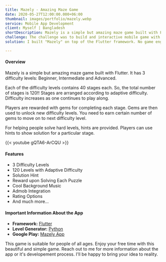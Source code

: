 ```yaml
---
title: Mazely - Amazing Maze Game
date: 2020-05-27T12:00:00.000+06:00
thumbnail: images/portfolio/mazely.webp
service: Mobile App Development
client: Myself | Bangladesh
shortDescription: Mazely is a simple but amazing maze game built with Flutter. It has 3 difficulty levels having 40 puzzels each! So, you have a total of 120 puzzles to solve.
challenge: The challenge was to build and interactive mobile game with native peformance and without any game engine.
solution: I built "Mazely" on top of the Flutter framework. No game engine, no more burden. It is simple, fast & performant.

---
```

#### Overview
Mazely is a simple but amazing maze game built with Flutter. It has 3 difficulty levels: Beginner, Intermediate and Advanced.

Each of the difficulty levels contains 40 stages each. So, the total number of stages is 120!! Stages are arranged according to adaptive difficulty. Difficulty increases as one continues to play along.

Players are rewarded with gems for completing each stage. Gems are then used to unlock new difficulty levels. You need to earn certain number of gems to move on to next difficulty level.

For helping people solve hard levels, hints are provided. Players can use hints to show solution for a particular stage.

{{< youtube gQTA6-ArCQU >}}

####

#### Features
- 3 Difficulty Levels    
- 120 Levels with Adaptive Difficulty   
- Solution Hint   
- Reward upon Solving Each Puzzle   
- Cool Background Music      
- Admob Integration       
- Rating Options      
- And much more...    

#### Important Information About the App
- **Framework:** [Flutter](https://flutter.dev/)  
- **Level Generator:** [Python](https://www.python.org/)   
- **Google Play:** [Mazely App](https://play.google.com/store/apps/details?id=com.kaykobadreza.mazely)    

This game is suitable for people of all ages. Enjoy your free time with this beautiful and simple game.
Reach out to me for more information about the app or it's developement process. I'll be happy to bring your idea to reality.